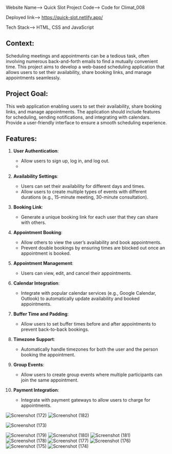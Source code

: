 Website Name--> Quick Slot
Project Code--> Code for Climat_008

Deployed link--> https://quick-slot.netlify.app/

Tech Stack--> HTML, CSS and JavaScript

## Context:
Scheduling meetings and appointments can be a tedious task, often involving numerous back-and-forth emails to find a mutually convenient time. This project aims to develop a web-based scheduling application that allows users to set their availability, share booking links, and manage appointments seamlessly.

## Project Goal:
This web application enabling users to set their availability, share booking links, and manage appointments. The application should include features for scheduling, sending notifications, and integrating with calendars. Provide a user-friendly interface to ensure a smooth scheduling experience.

## Features:
1. **User Authentication**:
    - Allow users to sign up, log in, and log out.
    - 
2. **Availability Settings**:
    - Users can set their availability for different days and times.
    - Allow users to create multiple types of events with different durations (e.g., 15-minute meeting, 30-minute consultation).
      
3. **Booking Link**:
    - Generate a unique booking link for each user that they can share with others.
      
4. **Appointment Booking**:
    - Allow others to view the user’s availability and book appointments.
    - Prevent double bookings by ensuring times are blocked out once an appointment is booked.
      
6. **Appointment Management**:
    - Users can view, edit, and cancel their appointments.
      
7. **Calendar Integration**:
    - Integrate with popular calendar services (e.g., Google Calendar, Outlook) to automatically update availability and booked appointments.
      
8. **Buffer Time and Padding**:
    - Allow users to set buffer times before and after appointments to prevent back-to-back bookings.
      
9. **Timezone Support**:
    - Automatically handle timezones for both the user and the person booking the appointment.
       
12. **Group Events**:
    - Allow users to create group events where multiple participants can join the same appointment.
      
13. **Payment Integration**:
    - Integrate with payment gateways to allow users to charge for appointments.



![Screenshot (172)](https://github.com/user-attachments/assets/fde4323c-3008-4777-b9f3-255aedb81243)
![Screenshot (182)](https://github.com/user-attachments/assets/bdaea2f3-fdff-43d2-9a2a-7e7b00749a27)

![Screenshot (173)](https://github.com/user-attachments/assets/a90e7ad1-ad94-4a3f-b681-49833a369a0a)



![Screenshot (179)](https://github.com/user-attachments/assets/8b5744cf-83c5-4d59-b3ca-a0f187198159)
![Screenshot (180)](https://github.com/user-attachments/assets/88705e80-e90b-4d3e-bd10-ef138352f95b)
![Screenshot (181)](https://github.com/user-attachments/assets/f818ff62-ec01-48cc-86e3-4d27b7f54cbe)
![Screenshot (178)](https://github.com/user-attachments/assets/d16e2359-215f-450b-9562-b257de518d5c)
![Screenshot (177)](https://github.com/user-attachments/assets/22f8c2c9-345a-4e27-8b78-2481f419b533)
![Screenshot (176)](https://github.com/user-attachments/assets/e24b766c-8cbd-432f-bb06-e68e7aa5bd29)
![Screenshot (175)](https://github.com/user-attachments/assets/beec0ad6-42ff-43be-81c6-c8790ad9cb48)
![Screenshot (174)](https://github.com/user-attachments/assets/d63abb35-97fe-43f8-9c2b-12926fcadc09)


